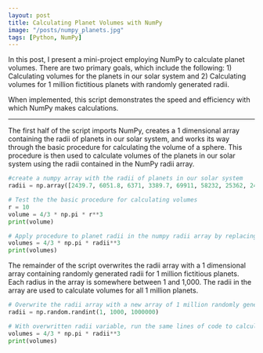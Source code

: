 ```yaml
---
layout: post
title: Calculating Planet Volumes with NumPy
image: "/posts/numpy_planets.jpg"
tags: [Python, NumPy]
---
```


In this post, I present a mini-project employing NumPy to calculate planet volumes. There are two primary goals, which include the following: 1) Calculating volumes for the planets in our solar system and 2) Calculating volumes for 1 million fictitious planets with randomly generated radii.

When implemented, this script demonstrates the speed and efficiency with which NumPy makes calculations.   

---

The first half of the script imports NumPy, creates a 1 dimensional array containing the radii of planets in our solar system, and works its way through the basic procedure for calculating the volume of a sphere. This procedure is then used to calculate volumes of the planets in our solar system using the radii contained in the NumPy radii array.  

```python
#create a numpy array with the radii of planets in our solar system
radii = np.array([2439.7, 6051.8, 6371, 3389.7, 69911, 58232, 25362, 24622])

# Test the the basic procedure for calculating volumes
r = 10
volume = 4/3 * np.pi * r**3
print(volume)

# Apply procedure to planet radii in the numpy radii array by replacing r with radii 
volumes = 4/3 * np.pi * radii**3
print(volumes)
```
The remainder of the script overwrites the radii array with a 1 dimensional array containing randomly generated radii for 1 million fictitious planets. Each radius in the array is somewhere between 1 and 1,000. The radii in the array are used to calculate volumes for all 1 million planets. 

```python
# Overwrite the radii array with a new array of 1 million randomly generated radii between 1 and 1,000
radii = np.random.randint(1, 1000, 1000000)

# With overwritten radii variable, run the same lines of code to calculate the volumnes for 1 million random planets
volumes = 4/3 * np.pi * radii**3
print(volumes)
```

